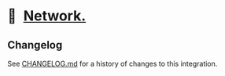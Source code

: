 # 🚠 [Network.]

[Network.]: HTTPS://npmjs.org/@playform/network

## Changelog

See [CHANGELOG.md](CHANGELOG.md) for a history of changes to this integration.
